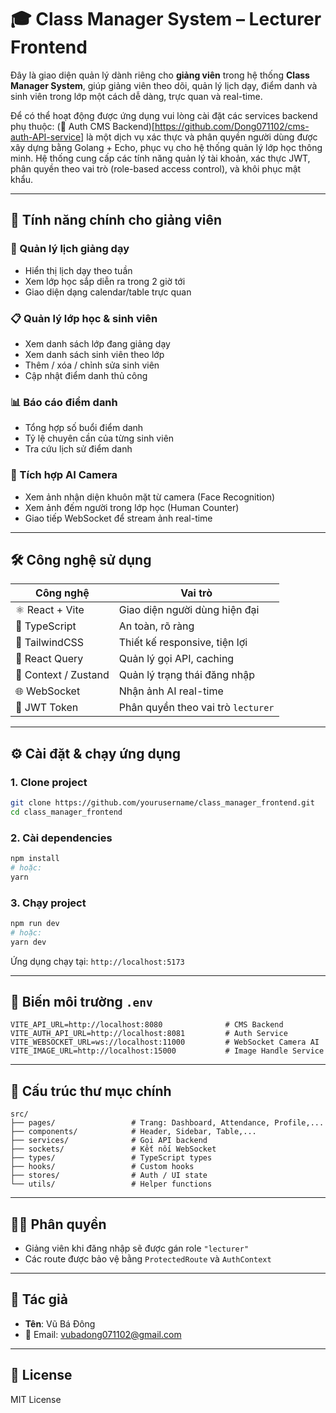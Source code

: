 # 🎓 Class Manager System – Lecturer Frontend

Đây là giao diện quản lý dành riêng cho **giảng viên** trong hệ thống **Class Manager System**, giúp giảng viên theo dõi, quản lý lịch dạy, điểm danh và sinh viên trong lớp một cách dễ dàng, trực quan và real-time.

Để có thể hoạt động được ứng dụng vui lòng cài đặt các services backend phụ thuộc:
(🔐 Auth CMS Backend)[https://github.com/Dong071102/cms-auth-API-service] là một dịch vụ xác thực và phân quyền người dùng được xây dựng bằng Golang + Echo, phục vụ cho hệ thống quản lý lớp học thông minh. Hệ thống cung cấp các tính năng quản lý tài khoản, xác thực JWT, phân quyền theo vai trò (role-based access control), và khôi phục mật khẩu.

---

## 🚀 Tính năng chính cho giảng viên

### 📅 Quản lý lịch giảng dạy
- Hiển thị lịch dạy theo tuần
- Xem lớp học sắp diễn ra trong 2 giờ tới
- Giao diện dạng calendar/table trực quan

### 📋 Quản lý lớp học & sinh viên
- Xem danh sách lớp đang giảng dạy
- Xem danh sách sinh viên theo lớp
- Thêm / xóa / chỉnh sửa sinh viên
- Cập nhật điểm danh thủ công

### 📊 Báo cáo điểm danh
- Tổng hợp số buổi điểm danh
- Tỷ lệ chuyên cần của từng sinh viên
- Tra cứu lịch sử điểm danh

### 🤖 Tích hợp AI Camera
- Xem ảnh nhận diện khuôn mặt từ camera (Face Recognition)
- Xem ảnh đếm người trong lớp học (Human Counter)
- Giao tiếp WebSocket để stream ảnh real-time

---

## 🛠 Công nghệ sử dụng

| Công nghệ | Vai trò |
|----------|---------|
| ⚛️ React + Vite | Giao diện người dùng hiện đại |
| 🧠 TypeScript | An toàn, rõ ràng |
| 💨 TailwindCSS | Thiết kế responsive, tiện lợi |
| 🔄 React Query | Quản lý gọi API, caching |
| 🧩 Context / Zustand | Quản lý trạng thái đăng nhập |
| 🌐 WebSocket | Nhận ảnh AI real-time |
| 🔐 JWT Token | Phân quyền theo vai trò `lecturer` |

---

## ⚙️ Cài đặt & chạy ứng dụng

### 1. Clone project

```bash
git clone https://github.com/yourusername/class_manager_frontend.git
cd class_manager_frontend
```

### 2. Cài dependencies

```bash
npm install
# hoặc:
yarn
```

### 3. Chạy project

```bash
npm run dev
# hoặc:
yarn dev
```

Ứng dụng chạy tại: `http://localhost:5173`

---

## 🔗 Biến môi trường `.env`

```env
VITE_API_URL=http://localhost:8080              # CMS Backend
VITE_AUTH_API_URL=http://localhost:8081         # Auth Service
VITE_WEBSOCKET_URL=ws://localhost:11000         # WebSocket Camera AI
VITE_IMAGE_URL=http://localhost:15000           # Image Handle Service
```

---

## 📁 Cấu trúc thư mục chính

```
src/
├── pages/                 # Trang: Dashboard, Attendance, Profile,...
├── components/            # Header, Sidebar, Table,...
├── services/              # Gọi API backend
├── sockets/               # Kết nối WebSocket
├── types/                 # TypeScript types
├── hooks/                 # Custom hooks
├── stores/                # Auth / UI state
└── utils/                 # Helper functions
```

---

## 🧑‍🏫 Phân quyền

- Giảng viên khi đăng nhập sẽ được gán role `"lecturer"`
- Các route được bảo vệ bằng `ProtectedRoute` và `AuthContext`

---

## 📧 Tác giả

- **Tên**: Vũ Bá Đông  
- 📩 Email: [vubadong071102@gmail.com](mailto:vubadong071102@gmail.com)

---

## 📄 License

MIT License
